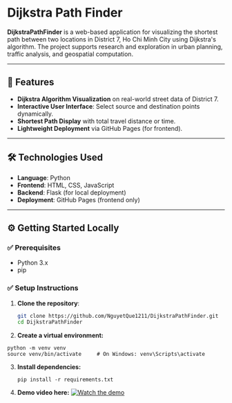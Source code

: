 # Dijkstra Path Finder

**DijkstraPathFinder** is a web-based application for visualizing the shortest path between two locations in District 7, Ho Chi Minh City using Dijkstra's algorithm. The project supports research and exploration in urban planning, traffic analysis, and geospatial computation.

---

## 🚀 Features

- **Dijkstra Algorithm Visualization** on real-world street data of District 7.
- **Interactive User Interface**: Select source and destination points dynamically.
- **Shortest Path Display** with total travel distance or time.
- **Lightweight Deployment** via GitHub Pages (for frontend).

---

## 🛠️ Technologies Used

- **Language**: Python
- **Frontend**: HTML, CSS, JavaScript
- **Backend**: Flask (for local deployment)
- **Deployment**: GitHub Pages (frontend only)

---

## ⚙️ Getting Started Locally

### ✅ Prerequisites

- Python 3.x
- pip

### ✅ Setup Instructions

1. **Clone the repository**:

   ```bash
   git clone https://github.com/NguyetQue1211/DijkstraPathFinder.git
   cd DijkstraPathFinder
2. **Create a virtual environment:**
 ```
python -m venv venv
source venv/bin/activate     # On Windows: venv\Scripts\activate
```  
3. **Install dependencies:**
   ```
   pip install -r requirements.txt
4. **Demo video here:**
[![Watch the demo](https://img.youtube.com/vi/YOUR_VIDEO_ID/0.jpg)](https://youtu.be/WX3oY1FTOkE)


